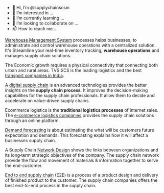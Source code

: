 - 👋 Hi, I’m @supplychainscsm
- 👀 I’m interested in ...
- 🌱 I’m currently learning ...
- 💞️ I’m looking to collaborate on ...
- 📫 How to reach me ...

<!---
supplychainscsm/supplychainscsm is a ✨ special ✨ repository because its `README.md` (this file) appears on your GitHub profile.
You can click the Preview link to take a look at your changes.
--->
<p><a href="https://www.tvsscs.com/warehousing-storage-distribution/" target="_blank">Warehouse Management System</a>&nbsp;processes helps businesses, to administrate and control warehouse operations with a centralized solution. It's Streamline your real-time inventory tracking,&nbsp;<strong>warehouse operations</strong>&nbsp;and manages supply chain solutions.</p>
<p>The Economic growth requires a physical connectivity that connecting both urban and rural areas. TVS SCS is the leading logistics and the best <a title="transport companies in India" href="https://www.tvsscs.com/transportation-integrated-logistics/" target="_blank">transport companies in India</a>.</p>
<p>A <a href="https://www.tvsscs.com/digital-customer-solutions/" target="_blank">digital supply chain</a> is an advanced technologies provides the better insights on the&nbsp;<strong>supply chain process</strong>. It improves the decision-making capabilities for the supply chain professionals. It allow them to decide and accelerate on value-driven supply chains.</p>
<p>Ecommerce logistics is the&nbsp;<strong>traditional logistics processes</strong>&nbsp;of internet sales. The&nbsp;<a href="https://www.tvsscs.com/e-commerce-and-omnichannel/" target="_blank">e-commerce logistics companies</a>&nbsp;provides the supply chain solutions through an online platform.</p>
<p><a href="https://www.tvsscs.com/inventory-management/" target="_blank">Demand forecasting</a> is about estimating the what will be customers future expectation and demands. This forecasting explains how it will affect a businesses supply chain.</p>
<p>A Supply Chain <a title="Network Design" href="https://www.tvsscs.com/supply-chain-design-and-optimization/" target="_blank">Network Design</a> shows the links between organizations and its long‐term strategic objectives of the company. The supply chain network provide the flow and movement of materials &amp; information together to serve the end-customer.</p>
<p><a title="End to end supply chain" href="https://www.tvsscs.com/what-we-do/" target="_blank">End to end supply chain</a> (E2E) is a process of a product design and delivery of finished product to the customer. The supply chain companies offers the best end-to-end process in the supply chain.</p>
